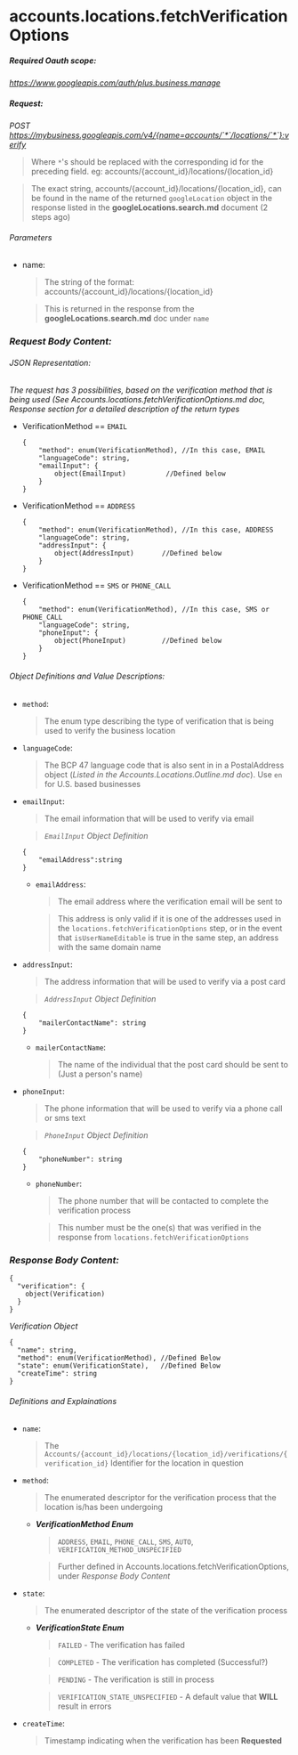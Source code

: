 # accounts.locations.fetchVerificationOptions

##### Required Oauth scope:
*https://www.googleapis.com/auth/plus.business.manage*

##### *Request:*
_POST https://mybusiness.googleapis.com/v4/{name=accounts/`*`/locations/`*`}:verify_
    
> Where `*`'s should be replaced with the corresponding id for the preceding field. eg: accounts/{account_id}/locations/{location_id}

> The exact string, accounts/{account_id}/locations/{location_id}, can be found in the name of the returned `googleLocation` object in the response listed in the __googleLocations.search.md__ document (2 steps ago)

###### Parameters
- name:
    > The string of the format: accounts/{account_id}/locations/{location_id}

    > This is returned in the response from the __googleLocations.search.md__ doc under `name`

### *Request Body Content:*

###### JSON Representation:
*The request has 3 possibilities, based on the verification method that is being used (See Accounts.locations.fetchVerificationOptions.md doc, Response section for a detailed description of the return types*
 - VerificationMethod == `EMAIL`
    ```
    {
        "method": enum(VerificationMethod), //In this case, EMAIL
        "languageCode": string,
        "emailInput": {
            object(EmailInput)          //Defined below
        }
    }
    ```

 - VerificationMethod == `ADDRESS`
    ```
    {
        "method": enum(VerificationMethod), //In this case, ADDRESS
        "languageCode": string,
        "addressInput": {
            object(AddressInput)       //Defined below
        }
    }
    ```

 - VerificationMethod == `SMS` or `PHONE_CALL`
    ```
    {
        "method": enum(VerificationMethod), //In this case, SMS or PHONE_CALL
        "languageCode": string,
        "phoneInput": {
            object(PhoneInput)         //Defined below
        }
    }
    ```
    
###### Object Definitions and Value Descriptions:
- `method`:
    > The enum type describing the type of verification that is being used to verify the business location
- `languageCode`:
    > The BCP 47 language code that is also sent in in a PostalAddress object (*Listed in the Accounts.Locations.Outline.md doc*). Use `en` for U.S. based businesses
- `emailInput`:
    > The email information that will be used to verify via email
    
    > *`EmailInput` Object Definition*

    ```
    {
        "emailAddress":string
    }
    ``` 
    - `emailAddress`:
        > The email address where the verification email will be sent to

        > This address is only valid if it is one of the addresses used in the `locations.fetchVerificationOptions` step, or in the event that `isUserNameEditable` is true in the same step, an address with the same domain name
- `addressInput`:
    > The address information that will be used to verify via a post card

    > *`AddressInput` Object Definition*
    ```
    {
        "mailerContactName": string
    }
    ```
    - `mailerContactName`:
        > The name of the individual that the post card should be sent to (Just a person's name)
- `phoneInput`:
    > The phone information that will be used to verify via a phone call or sms text 

    > *`PhoneInput` Object Definition*
    ```
    {
        "phoneNumber": string
    }
    ```
    - `phoneNumber`:
        > The phone number that will be contacted to complete the verification process

        > This number must be the one(s) that was verified in the response from `locations.fetchVerificationOptions`


### *Response Body Content:*
```
{
  "verification": {
    object(Verification)
  }
}
```
*Verification Object*
```
{
  "name": string,
  "method": enum(VerificationMethod), //Defined Below
  "state": enum(VerificationState),   //Defined Below
  "createTime": string
}
```

###### Definitions and Explainations
 - `name`:
    > The `Accounts/{account_id}/locations/{location_id}/verifications/{verification_id}` Identifier for the location in question

 - `method`:
    > The enumerated descriptor for the verification process that the location is/has been undergoing

    - __*VerificationMethod Enum*__
        > `ADDRESS`, `EMAIL`, `PHONE_CALL`, `SMS`, `AUTO`, `VERIFICATION_METHOD_UNSPECIFIED`

        > Further defined in Accounts.locations.fetchVerificationOptions, under *Response Body Content*

 - `state`:
    > The enumerated descriptor of the state of the verification process

    - __*VerificationState Enum*__
        > `FAILED` - The verification has failed

        > `COMPLETED` - The verification has completed (Successful?)

        > `PENDING` - The verification is still in process

        > `VERIFICATION_STATE_UNSPECIFIED` - A default value that __WILL__ result in errors

 - `createTime`:
    > Timestamp indicating when the verification has been __Requested__
<!--stackedit_data:
eyJoaXN0b3J5IjpbLTY2NTkyMDg2MV19
-->
